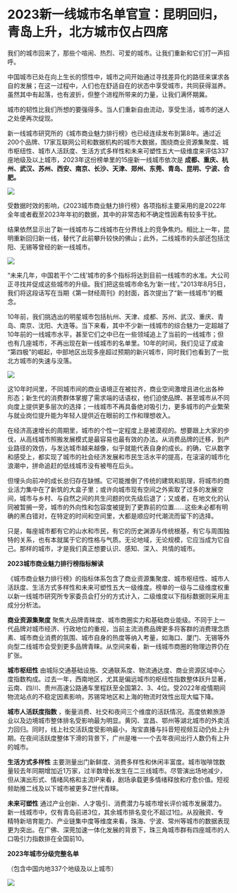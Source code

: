 # 2023新一线城市名单官宣：昆明回归，青岛上升，北方城市仅占四席

我们的城市回来了，那些个喧闹、热烈、可爱的城市。让我们重新和它们打一声招呼。

中国城市已处在向上生长的惯性中，城市之间开始通过寻找差异化的路径来谋求各自的发展；在这一过程中，人们也在舒适自在的状态中享受城市，共同获得滋养。虽然其中有起落，也有波折，但整个进程所带来的力量，让我们满怀期冀。

城市的韧性比我们所想的要强得多。当人们重新自由流动，享受生活，城市的迷人之处便再次绽现。

新一线城市研究所的《城市商业魅力排行榜》也已经连续发布到第8年。通过近200个品牌、17家互联网公司和数据机构的城市大数据，围绕商业资源集聚度、城市枢纽性、城市人活跃度、生活方式多样性和未来可塑性五大一级维度来评估337座地级及以上城市，2023年这份榜单里的15座新一线城市依次是
**成都、重庆、杭州、武汉、苏州、西安、南京、长沙、天津、郑州、东莞、青岛、昆明、宁波、合肥。**

![](https://inews.gtimg.com/om_bt/Ow7hoywBun6HFHGAWlyujT9pdJASgbbSqhccGQLq5c6WQAA/1000)

受数据时效的影响，《2023城市商业魅力排行榜》各项指标主要采用的是2022年全年或者截至2023年年初的数据，其中的非常态和不确定性因素有较多干扰。

结果依然显示出了新一线城市与二线城市在分界线上的竞争焦灼。相比上一年，昆明重新回归新一线，替代了此前攀升较快的佛山；此外，二线城市的头部还包括沈阳、无锡等曾经的新一线城市。

![](https://inews.gtimg.com/om_bt/OM8ubHfZAQvavIOqC9eOR8po3NchbH6mz4ipRG_iGrs2wAA/1000)

“未来几年，中国若干个‘二线’城市的多个指标将达到目前一线城市的水准。大公司正寻找并促成这些城市的升级。我们把这些城市命名为‘新一线’。”2013年8月5日，我们将这段话写在当期《第一财经周刊》的封面，首次提出了“新一线城市”的概念。

10年前，我们挑选出的明星城市包括杭州、天津、成都、苏州、武汉、重庆、青岛、南京、沈阳、大连等。当下来看，其中不少新一线城市的综合魅力一定超越了10年前的一线城市水平，甚至它们之中已在一些领域追上了当前的一线城市；但也有几座城市，不再出现在新一线城市的名单里。10年的时间，我们见证了成渝
“第四极”的崛起，中部地区出现多座超过预期的新兴城市，同时我们也看到了一批北方城市的失速与没落。

![](https://inews.gtimg.com/om_bt/O46WWRcSnx7zDeXOTIR96ud7HricWCjSePo1c6cfGefXgAA/0)

这10年时间里，不同城市间的商业语境正在被拉齐，商业空间激增且进化出各种形态；新生代的消费群体掌握了需求端的话语权，他们迫使品牌、甚至城市从不同向度上提供更多层次的选择；一线城市不再具备绝对吸引力，更多城市的产业繁荣与就业岗位提升能为年轻人提供近在眼前的工作和理想收入。

在经济高速增长的周期里，城市的个性一定程度上是被漠视的。想要跟上大家的步伐，从高线城市照搬发展模式是最容易也最有效的办法。从消费品牌的迁移，到产业路径的效仿，与发达城市越来越像，似乎就能代表自身的成长。的确，它从数字和感受上，都实现了城市的社会经济发展和市民生活水平的提高，在滚滚的城市化浪潮中，拼命追赶的低线城市没有被甩在后头。

但埋头向前冲的成长总归存在缺憾。它可能推倒了传统的建筑和肌理，将城市的商业活力集中在了新筑的大盒子里；或许向城市现有空间之外索取了过多的发展空间，城市与乡村、与自然之间的共生问题的优先级后退了；又或者，在地文化的认同被暂搁一旁，城市的外向性和包容度被提到了更靠前的位置……这些未必都有明确的黑白错对，在特定的时间和空间里，大都是顺应时代潮流而留下的选择。

只是，每座城市都有它的山水和市民，有它的历史渊源与传统根基，有它与周围独特的关系，也有本就属于它的性格与气质。无论地域，无论规模，它应当成为它自己。那样的城市，才是我们真正想要认识、感知、深入、共情的城市。

**2023城市商业魅力排行榜指标解读**

《城市商业魅力排行榜》的指标体系包含了商业资源集聚度、城市枢纽性、城市人活跃度、生活方式多样性和未来可塑性五大一级维度。榜单的一级与二级维度权重以新一线城市研究所专家委员会打分的方式计入，二级维度以下指标数据则采用主成分分析法。

**商业资源集聚度**
聚焦大品牌青睐度、城市商圈实力和基础商业能级。不同于上一代品牌对城市经济、行政地位的重视，当前主流消费品牌更多将客群的消费理念质素、城市商业消费的氛围、城市自身的热度等纳入考量，如海口、厦门、无锡等外向型二线城市会受到更多品牌青睐。从空间来看，新一线城市商圈的物理边界仍在扩张。

**城市枢纽性**
由城际交通基础设施、交通联系度、物流通达度、商业资源区域中心度指数构成。过去一年，西南地区，尤其是偏远城市的枢纽性指数整体跃升显著，云南、四川、贵州高速公路通车里程跃至全国第2、3、4位。受2022年疫情期间物流站点的不稳定因素影响，苏锡常地区和上海的物流时效性出现大幅下降。

**城市人活跃度指数**
，衡量消费、社交和夜间三个维度的活跃情况。高度依赖旅游业以及边境城市整体排名受影响最为明显。黄冈、宜昌、鄂州等湖北城市的外卖活力回归。同时，线上社交活跃度受影响最小，淘宝直播与抖音短视频互动仍处上升期。在夜间活跃度整体下滑的背景下，广州是唯一一个去年夜间出行人数仍有上升的城市。

**生活方式多样性**
主要测量出门新鲜度、消费多样性和休闲丰富度。城市咖啡馆数量较去年同期增加近1万家，过半数增长发生在二三线城市。尽管演出场地减少，但从演出形式、情绪风格和主流IP来看，剧场承载更多情绪释放和疗愈价值。短视频助推二线及以下城市被更多Z世代青睐。

**未来可塑性**
通过产业创新、人才吸引、消费潜力与城市增长评价城市发展潜力。新一线城市中，仅有青岛前进3位，其余城市排名变化不超过1位。从投融资、专精特新培育能力、产业链集中度等维度来看，珠海、宁波、常州等城市的数据表现更为突出。在广佛、深莞加速一体化发展的背景下，珠三角城市群有四座城市的人口吸引力指数排在全国前10。

**2023年城市分级完整名单**

（包含中国内地337个地级及以上城市）

![](https://inews.gtimg.com/om_bt/O18ZbLUGF9BKPGseSsG85d6ztLAuXbR6QafuV2NIs6ruYAA/0)

